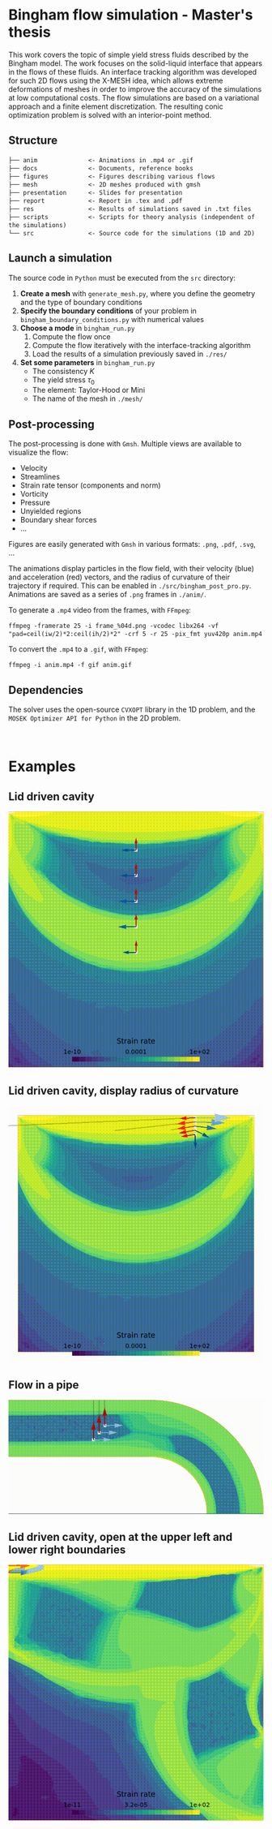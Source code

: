 # Bingham flow simulation - Master's thesis

This work covers the topic of simple yield stress fluids described by the Bingham model. The work focuses on the solid-liquid interface that appears in the flows of these fluids. An interface tracking algorithm was developed for such 2D flows using the X-MESH idea, which allows extreme deformations of meshes in order to improve the accuracy of the simulations at low computational costs. The flow simulations are based on a variational approach and a finite element discretization. The resulting conic optimization problem is solved with an interior-point method.

## Structure

    ├── anim              <- Animations in .mp4 or .gif
    ├── docs              <- Documents, reference books
    ├── figures           <- Figures describing various flows
    ├── mesh              <- 2D meshes produced with gmsh
    ├── presentation      <- Slides for presentation
    ├── report            <- Report in .tex and .pdf
    ├── res               <- Results of simulations saved in .txt files
    ├── scripts           <- Scripts for theory analysis (independent of the simulations)
    └── src               <- Source code for the simulations (1D and 2D)

## Launch a simulation
The source code in `Python` must be executed from the `src` directory:

1. __Create a mesh__ with `generate_mesh.py`, where you define the geometry and the type of boundary conditions
2. __Specify the boundary conditions__ of your problem in `bingham_boundary_conditions.py` with numerical values
3. __Choose a mode__ in `bingham_run.py`
    1. Compute the flow once
    2. Compute the flow iteratively with the interface-tracking algorithm
    3. Load the results of a simulation previously saved in `./res/`
4. __Set some parameters__ in `bingham_run.py`
    - The consistency $K$
    - The yield stress $\tau_0$
    - The element: Taylor-Hood or Mini
    - The name of the mesh in `./mesh/`

## Post-processing
The post-processing is done with `Gmsh`. Multiple views are available to visualize the flow:
- Velocity
- Streamlines
- Strain rate tensor (components and norm)
- Vorticity
- Pressure
- Unyielded regions
- Boundary shear forces
- ...

Figures are easily generated with `Gmsh` in various formats: `.png`, `.pdf`, `.svg`, ...

The animations display particles in the flow field, with their velocity (blue) and acceleration (red) vectors, and the radius of curvature of their trajectory if required. This can be enabled in `./src/bingham_post_pro.py`. Animations are saved as a series of `.png` frames in `./anim/`.

To generate a `.mp4` video from the frames, with `FFmpeg`:
```
ffmpeg -framerate 25 -i frame_%04d.png -vcodec libx264 -vf "pad=ceil(iw/2)*2:ceil(ih/2)*2" -crf 5 -r 25 -pix_fmt yuv420p anim.mp4
```

To convert the `.mp4` to a `.gif`, with `FFmpeg`:
```
ffmpeg -i anim.mp4 -f gif anim.gif
```

## Dependencies
The solver uses the  open-source `CVXOPT` library in the 1D problem, and the `MOSEK Optimizer API for Python` in the 2D problem.

<br />

# Examples
## Lid driven cavity
![Example 2 gif](./anim/cavity_20/anim.gif)

## Lid driven cavity, display radius of curvature
![Example 2 gif](./anim/cavity_20_rotation/anim.gif)

## Flow in a pipe
![Example 1 gif](./anim/pipe_rotation/anim.gif)

## Lid driven cavity, open at the upper left and lower right boundaries
![Example 4 gif](./anim/opencavity/anim.gif)